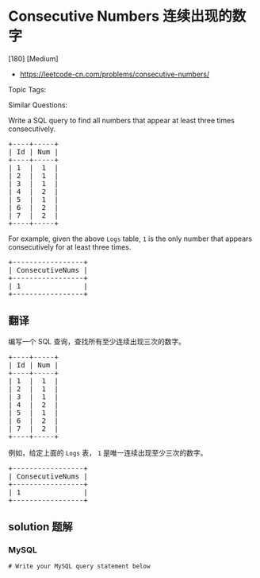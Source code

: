 # Consecutive Numbers 连续出现的数字

[180] [Medium]

- https://leetcode-cn.com/problems/consecutive-numbers/

Topic Tags:

Similar Questions:

Write a SQL query to find all numbers that appear at least three times consecutively.

<pre>+----+-----+
| Id | Num |
+----+-----+
| 1  |  1  |
| 2  |  1  |
| 3  |  1  |
| 4  |  2  |
| 5  |  1  |
| 6  |  2  |
| 7  |  2  |
+----+-----+
</pre>

For example, given the above `Logs` table, `1` is the only number that appears consecutively for at least three times.

<pre>+-----------------+
| ConsecutiveNums |
+-----------------+
| 1               |
+-----------------+
</pre>

## 翻译

编写一个 SQL 查询，查找所有至少连续出现三次的数字。

<pre>+----+-----+
| Id | Num |
+----+-----+
| 1  |  1  |
| 2  |  1  |
| 3  |  1  |
| 4  |  2  |
| 5  |  1  |
| 6  |  2  |
| 7  |  2  |
+----+-----+
</pre>

例如，给定上面的 `Logs` 表， `1` 是唯一连续出现至少三次的数字。

<pre>+-----------------+
| ConsecutiveNums |
+-----------------+
| 1               |
+-----------------+
</pre>

## solution 题解

### MySQL

```mysql
# Write your MySQL query statement below

```
